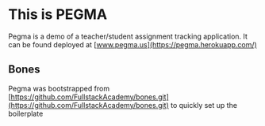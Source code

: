 # This is PEGMA

Pegma is a demo of a teacher/student assignment tracking application.
It can be found deployed at [www.pegma.us](https://pegma.herokuapp.com/)

## Bones
Pegma was bootstrapped from [https://github.com/FullstackAcademy/bones.git](https://github.com/FullstackAcademy/bones.git)
to quickly set up the boilerplate


